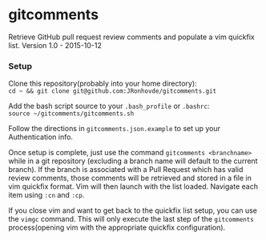# gitcomments
Retrieve GitHub pull request review comments and populate a vim quickfix list.
Version 1.0 - 2015-10-12

### Setup    
Clone this repository(probably into your home directory):   
    `cd ~ && git clone git@github.com:JRonhovde/gitcomments.git`

Add the bash script source to your `.bash_profile` or `.bashrc`:    
    `source ~/gitcomments/gitcomments.sh`    

Follow the directions in `gitcomments.json.example` to set up your Authentication info.    

Once setup is complete, just use the command `gitcomments <branchname>` while in a git repository (excluding a branch name will default to the current branch). If the branch is associated with a Pull Request which has valid review comments, those comments will be retrieved and stored in a file in vim quickfix format. Vim will then launch with the list loaded. Navigate each item using `:cn` and `:cp`.    

If you close vim and want to get back to the quickfix list setup, you can use the `vimgc` command. This will only execute the last step of the `gitcomments` process(opening vim with the appropriate quickfix configuration).
